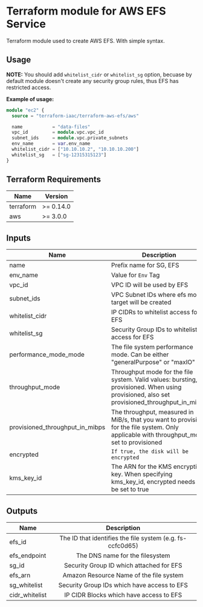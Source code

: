 Terraform module for AWS EFS Service
==========================================

Terraform module used to create AWS EFS. With simple syntax.

## Usage

**NOTE:** You should add `whitelist_cidr` or `whitelist_sg` option, becuase by default module doesn't create any security group rules, thus EFS has restricted access.

**Example of usage:**
```terraform
module "ec2" {
  source = "terraform-iaac/terraform-aws-efs/aws"

  name           = "data-files"
  vpc_id         = module.vpc.vpc_id
  subnet_ids     = module.vpc.private_subnets
  env_name       = var.env_name
  whitelist_cidr = ["10.10.10.2", "10.10.10.200"]
  whitelist_sg   = ["sg-12315315123"]
}

```

## Terraform Requirements

| Name | Version |
|------|---------|
| terraform | >= 0.14.0 |
| aws | >= 3.0.0 |

## Inputs

| Name | Description | Type | Default |  Required |
|------|-------------|------|---------|:--------:|
| name  | Prefix name for SG, EFS | `string` | n/a | yes |
| env\_name  | Value for `Env` Tag | `string` | `base` | no |
| vpc\_id | VPC ID will be used by EFS | `string` | n/a | yes |
| subnet\_ids | VPC Subnet IDs where efs mount target will be created | `list(string)` | n/a |  yes |
| whitelist\_cidr | IP CIDRs to whitelist access for EFS  | `list(string)` | `[]` | no |
| whitelist\_sg | Security Group IDs to whitelist access for EFS | `list(string)` | `[]` | no |
| performance\_mode\_mode | The file system performance mode. Can be either "generalPurpose" or "maxIO" | `string` | `generalPurpose` | no |
| throughput\_mode | Throughput mode for the file system. Valid values: bursting, provisioned. When using provisioned, also set provisioned_throughput_in_mibps | `string` | `bursting` | no |
| provisioned\_throughput\_in\_mibps | The throughput, measured in MiB/s, that you want to provision for the file system. Only applicable with throughput_mode set to provisioned | `string` | n/a | no |
| encrypted | `If true, the disk will be encrypted` | `string` | `true` | no |
| kms\_key\_id | The ARN for the KMS encryption key. When specifying kms_key_id, encrypted needs to be set to true | `string` | n/a | no |

## Outputs
| Name | Description |
|------|:-----------:|
| efs\_id | The ID that identifies the file system (e.g. fs-ccfc0d65) |
| efs\_endpoint | The DNS name for the filesystem |
| sg\_id | Security Group ID which attached for EFS |
| efs\_arn | Amazon Resource Name of the file system |
| sg\_whitelist | Security Group IDs which have access to EFS |
| cidr\_whitelist | IP CIDR Blocks which have access to EFS |
